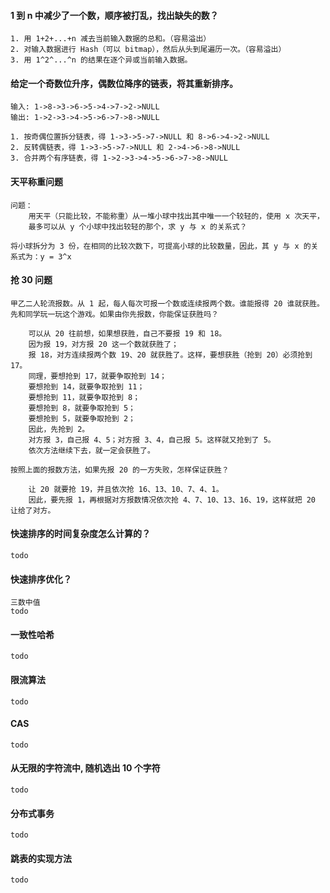 #### 1 到 n 中减少了一个数，顺序被打乱，找出缺失的数？

    1. 用 1+2+...+n 减去当前输入数据的总和。（容易溢出）
    2. 对输入数据进行 Hash（可以 bitmap），然后从头到尾遍历一次。（容易溢出）
    3. 用 1^2^...^n 的结果在逐个异或当前输入数据。

#### 给定一个奇数位升序，偶数位降序的链表，将其重新排序。

    输入: 1->8->3->6->5->4->7->2->NULL
    输出: 1->2->3->4->5->6->7->8->NULL

    1. 按奇偶位置拆分链表，得 1->3->5->7->NULL 和 8->6->4->2->NULL
    2. 反转偶链表，得 1->3->5->7->NULL 和 2->4->6->8->NULL
    3. 合并两个有序链表，得 1->2->3->4->5->6->7->8->NULL

#### 天平称重问题

    问题：
        用天平（只能比较，不能称重）从一堆小球中找出其中唯一一个较轻的，使用 x 次天平，
        最多可以从 y 个小球中找出较轻的那个，求 y 与 x 的关系式？

    将小球拆分为 3 份，在相同的比较次数下，可提高小球的比较数量，因此，其 y 与 x 的关系式为：y = 3^x

#### 抢 30 问题

    甲乙二人轮流报数。从 1 起，每人每次可报一个数或连续报两个数。谁能报得 20 谁就获胜。
    先和同学玩一玩这个游戏。如果由你先报数，你能保证获胜吗？

        可以从 20 往前想，如果想获胜，自己不要报 19 和 18。
        因为报 19，对方报 20 这一个数就获胜了；
        报 18，对方连续报两个数 19、20 就获胜了。这样，要想获胜（抢到 20）必须抢到 17。
        同理，要想抢到 17，就要争取抢到 14；
        要想抢到 14，就要争取抢到 11；
        要想抢到 11，就要争取抢到 8；
        要想抢到 8，就要争取抢到 5；
        要想抢到 5，就要争取抢到 2；
        因此，先抢到 2。
        对方报 3，自己报 4、5；对方报 3、4，自己报 5。这样就又抢到了 5。
        依次方法继续下去，就一定会获胜了。

    按照上面的报数方法，如果先报 20 的一方失败，怎样保证获胜？

        让 20 就要抢 19，并且依次抢 16、13、10、7、4、1。
        因此，要先报 1，再根据对方报数情况依次抢 4、7、10、13、16、19，这样就把 20 让给了对方。

#### 快速排序的时间复杂度怎么计算的？

    todo

#### 快速排序优化？

    三数中值
    todo

#### 一致性哈希

    todo

#### 限流算法

    todo

#### CAS

    todo

#### 从无限的字符流中, 随机选出 10 个字符

    todo

#### 分布式事务

    todo

#### 跳表的实现方法

    todo













